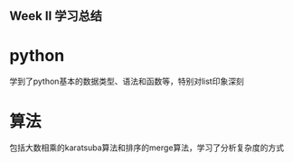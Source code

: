 ## Week Ⅱ 学习总结
# python
学到了python基本的数据类型、语法和函数等，特别对list印象深刻
# 算法
包括大数相乘的karatsuba算法和排序的merge算法，学习了分析复杂度的方式
